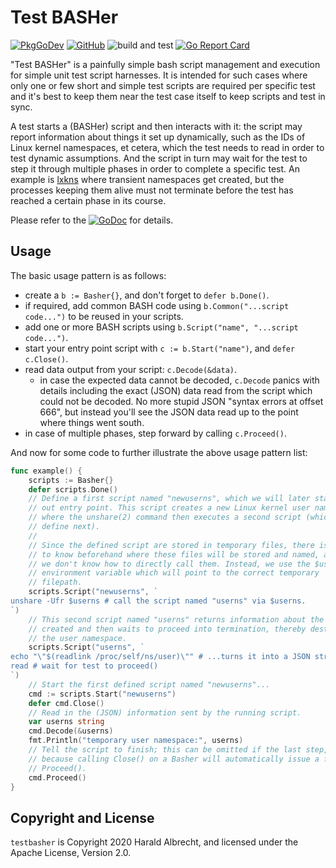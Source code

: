 # Test BASHer

[![PkgGoDev](https://pkg.go.dev/badge/github.com/thediveo/testbasher)](https://pkg.go.dev/github.com/thediveo/testbasher)
[![GitHub](https://img.shields.io/github/license/thediveo/testbasher)](https://img.shields.io/github/license/thediveo/testbasher)
![build and test](https://github.com/thediveo/testbasher/workflows/build%20and%20test/badge.svg?branch=master)
[![Go Report Card](https://goreportcard.com/badge/github.com/thediveo/testbasher)](https://goreportcard.com/report/github.com/thediveo/testbasher)

"Test BASHer" is a painfully simple bash script management and execution for
simple unit test script harnesses. It is intended for such cases where only
one or few short and simple test scripts are required per specific test and
it's best to keep them near the test case itself to keep scripts and test in
sync.

A test starts a (BASHer) script and then interacts with it: the script may
report information about things it set up dynamically, such as the IDs of
Linux kernel namespaces, et cetera, which the test needs to read in order to
test dynamic assumptions. And the script in turn may wait for the test to step
it through multiple phases in order to complete a specific test. An example is
[lxkns](https://github.com/thediveo/lxkns) where transient namespaces get
created, but the processes keeping them alive must not terminate before the
test has reached a certain phase in its course.

Please refer to the [![GoDoc](https://godoc.org/github.com/thediveo/testbasher?status.svg)](http://godoc.org/github.com/thediveo/testbasher) for details.

## Usage

The basic usage pattern is as follows:

- create a `b := Basher{}`, and don't forget to `defer b.Done()`.
- if required, add common BASH code using `b.Common("...script code...")` to
  be reused in your scripts.
- add one or more BASH scripts using `b.Script("name", "...script code...")`.
- start your entry point script with `c := b.Start("name")`, and `defer
  c.Close()`.
- read data output from your script: `c.Decode(&data)`.
  - in case the expected data cannot be decoded, `c.Decode` panics with details
    including the exact (JSON) data read from the script which could not be
    decoded. No more stupid JSON "syntax errors at offset 666", but instead
    you'll see the JSON data read up to the point where things went south.
- in case of multiple phases, step forward by calling `c.Proceed()`.

And now for some code to further illustrate the above usage pattern list:

```go
func example() {
    scripts := Basher{}
    defer scripts.Done()
    // Define a first script named "newuserns", which we will later start as
    // out entry point. This script creates a new Linux kernel user namespace,
    // where the unshare(2) command then executes a second script (which we'll
    // define next).
    //
    // Since the defined script are stored in temporary files, there is no way
    // to know beforehand where these files will be stored and named, and thus
    // we don't know how to directly call them. Instead, we use the $userns
    // environment variable which will point to the correct temporary
    // filepath.
    scripts.Script("newuserns", `
unshare -Ufr $userns # call the script named "userns" via $userns.
`)
    // This second script named "userns" returns information about the newly
    // created and then waits to proceed into termination, thereby destroying
    // the user namespace.
    scripts.Script("userns", `
echo "\"$(readlink /proc/self/ns/user)\"" # ...turns it into a JSON string.
read # wait for test to proceed()
`)
    // Start the first defined script named "newuserns"...
    cmd := scripts.Start("newuserns")
    defer cmd.Close()
    // Read in the (JSON) information sent by the running script.
    var userns string
    cmd.Decode(&userns)
    fmt.Println("temporary user namespace:", userns)
    // Tell the script to finish; this can be omitted if the last step,
    // because calling Close() on a Basher will automatically issue a final
    // Proceed().
    cmd.Proceed()
}
```

## Copyright and License

`testbasher` is Copyright 2020 Harald Albrecht, and licensed under the Apache
License, Version 2.0.
